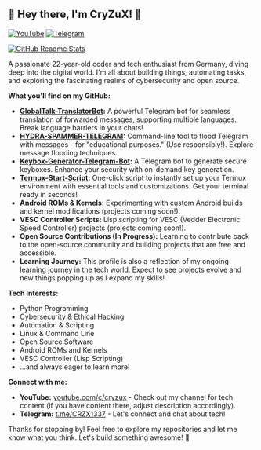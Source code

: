 ## 👋 Hey there, I'm CryZuX! 👋

[![YouTube](https://img.shields.io/badge/YouTube-CryZuX-red?style=for-the-badge&logo=youtube&logoColor=white)](https://youtube.com/c/cryzux)
[![Telegram](https://img.shields.io/badge/Telegram-@CRZX1337-blue?style=for-the-badge&logo=telegram&logoColor=white)](https://t.me/CRZX1337)

[![GitHub Readme Stats](https://github-readme-stats.vercel.app/api?username=CRZX1337&theme=dark&show_icons=true)](https://github.com/CRZX1337)

A passionate 22-year-old coder and tech enthusiast from Germany, diving deep into the digital world. I'm all about building things, automating tasks, and exploring the fascinating realms of cybersecurity and open source.

**What you'll find on my GitHub:**

*   **[GlobalTalk-TranslatorBot](https://github.com/CRZX1337/GlobalTalk-TranslatorBot):**  A powerful Telegram bot for seamless translation of forwarded messages, supporting multiple languages. Break language barriers in your chats!
*   **[HYDRA-SPAMMER-TELEGRAM](https://github.com/CRZX1337/HYDRA-SPAMMER-TELEGRAM):**  Command-line tool to flood Telegram with messages - for "educational purposes." (Use responsibly!). Explore message flooding techniques.
*   **[Keybox-Generator-Telegram-Bot](https://github.com/CRZX1337/Keybox-Generator-Telegram-Bot):**  A Telegram bot to generate secure keyboxes.  Enhance your security with on-demand key generation.
*   **[Termux-Start-Script](https://github.com/CRZX1337/Termux-Start-Script):**  One-click script to instantly set up your Termux environment with essential tools and customizations.  Get your terminal ready in seconds!
*   **Android ROMs & Kernels:** Experimenting with custom Android builds and kernel modifications (projects coming soon!).
*   **VESC Controller Scripts:** Lisp scripting for VESC (Vedder Electronic Speed Controller) projects (projects coming soon!).
*   **Open Source Contributions (In Progress):**  Learning to contribute back to the open-source community and building projects that are free and accessible.
*   **Learning Journey:**  This profile is also a reflection of my ongoing learning journey in the tech world. Expect to see projects evolve and new things popping up as I expand my skills!

**Tech Interests:**

*   Python Programming
*   Cybersecurity & Ethical Hacking
*   Automation & Scripting
*   Linux & Command Line
*   Open Source Software
*   Android ROMs and Kernels
*   VESC Controller (Lisp Scripting)
*   ...and always eager to learn more!

**Connect with me:**

*   **YouTube:** [youtube.com/c/cryzux](https://youtube.com/c/cryzux) - Check out my channel for tech content (if you have content there, adjust description accordingly).
*   **Telegram:** [t.me/CRZX1337](https://t.me/CRZX1337) - Let's connect and chat about tech!

Thanks for stopping by! Feel free to explore my repositories and let me know what you think. Let's build something awesome! 🚀

